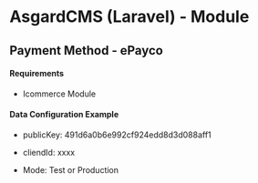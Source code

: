 # AsgardCMS (Laravel) - Module
## Payment Method - ePayco

#### Requirements

- Icommerce Module
    
#### Data Configuration Example

- publicKey: 
    491d6a0b6e992cf924edd8d3d088aff1

- cliendId:
    xxxx

- Mode:
    Test or Production